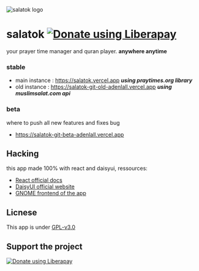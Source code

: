 <img alt="salatok logo" src="https://salatok.vercel.app/salatokLogoWide.svg">

# salatok <a href="https://liberapay.com/adenlall/donate"><img alt="Donate using Liberapay" src="https://liberapay.com/assets/widgets/donate.svg"></a>

 your prayer time manager and quran player.
 **anywhere anytime**

### stable

 - main instance : https://salatok.vercel.app ***using praytimes.org library***
 - old instance : https://salatok-git-old-adenlall.vercel.app ***using muslimsalat.com api***

### beta
   where to push all new features and fixes bug
 - https://salatok-git-beta-adenlall.vercel.app

## Hacking

this app made 100% with react and daisyui, ressources:

* [React official docs](https://react.dev/)
* [DaisyUI official website](https://daisyui.com/)
* [GNOME frontend of the app](https://github.com/adenlall/salatok-gtk)


## Licnese
 This app is under [GPL-v3.0](https://www.gnu.org/licenses/gpl-3.0.html)

## Support the project
<a href="https://liberapay.com/adenlall/donate"><img alt="Donate using Liberapay" src="https://liberapay.com/assets/widgets/donate.svg"></a>

